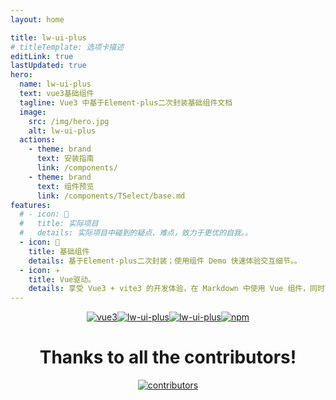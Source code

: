 ```yaml
---
layout: home

title: lw-ui-plus
# titleTemplate: 选项卡描述
editLink: true
lastUpdated: true
hero:
  name: lw-ui-plus
  text: vue3基础组件
  tagline: Vue3 中基于Element-plus二次封装基础组件文档
  image:
    src: /img/hero.jpg
    alt: lw-ui-plus
  actions:
    - theme: brand
      text: 安装指南
      link: /components/
    - theme: brand
      text: 组件预览
      link: /components/TSelect/base.md
features:
  # - icon: 🔨
  #   title: 实际项目
  #   details: 实际项目中碰到的疑点、难点，致力于更优的自我。。
  - icon: 🧩
    title: 基础组件
    details: 基于Element-plus二次封装；使用组件 Demo 快速体验交互细节。。
  - icon: ✈️
    title: Vue驱动。
    details: 享受 Vue3 + vite3 的开发体验，在 Markdown 中使用 Vue 组件，同时可以使用 Vue 来开发自定义主题。
---
```


<p style="display: flex;
    justify-content: center;
    align-items: center;
    margin-top: 10px;">
  <a href="https://github.com/vuejs/vue" target="_blank">
    <img src="https://img.shields.io/badge/vue-3.2.36-brightgreen.svg" alt="vue3">
  </a>
  <a href="https://gitee.com/twtcer/lw-ui-plus/stargazers" target="_blank">
    <img src="https://gitee.com/twtcer/lw-ui-plus/badge/star.svg?theme=dark" alt="lw-ui-plus">
  </a>
  <a href="https://github.com/twtcer/lw-ui-plus/stargazers" target="_blank">
    <img src="https://img.shields.io/github/stars/twtcer/lw-ui-plus.svg" alt="lw-ui-plus">
  </a>
   <a href="https://www.npmjs.com/package/@twtcer/lw-ui-plus" target="_blank">
      <img alt="npm" src="https://img.shields.io/npm/v/@twtcer/lw-ui-plus.svg" />
    </a>
</p>
<h1 style="text-align: center;">Thanks to all the contributors!</h1>
<p style="display: flex;justify-content: center;align-items: center;margin-top: 10px;">
  <a href="https://github.com/twtcer/lw-ui-plus/graphs/contributors">
    <img src="https://contrib.rocks/image?repo=twtcer/lw-ui-plus" alt="contributors" />
  </a>
</p>
